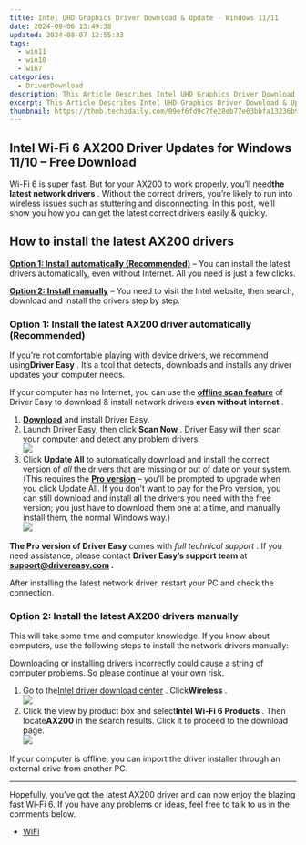```yaml
---
title: Intel UHD Graphics Driver Download & Update - Windows 11/11
date: 2024-08-06 13:49:38
updated: 2024-08-07 12:55:33
tags:
  - win11
  - win10
  - win7
categories:
  - DriverDownload
description: This Article Describes Intel UHD Graphics Driver Download & Update - Windows 11/11
excerpt: This Article Describes Intel UHD Graphics Driver Download & Update - Windows 11/11
thumbnail: https://thmb.techidaily.com/09ef6fd9c7fe28eb77e63bbfa13236b988e850bf98e48829cdc79a65c4caf17b.jpg
---
```


## Intel Wi-Fi 6 AX200 Driver Updates for Windows 11/10 – Free Download

Wi-Fi 6 is super fast. But for your AX200 to work properly, you’ll need**the latest network drivers** . Without the correct drivers, you’re likely to run into wireless issues such as stuttering and disconnecting. In this post, we’ll show you how you can get the latest correct drivers easily & quickly.

## How to install the latest AX200 drivers

**[Option 1: Install automatically (Recommended)](https://www.drivereasy.com/knowledge/download-update-intel-wi-fi-6-ax200-drivers-windows-10/#option1)**  – You can install the latest drivers automatically, even without Internet. All you need is just a few clicks.

**[Option 2: Install manually](https://tools.techidaily.com/drivereasy/download/)**  – You need to visit the Intel website, then search, download and install the drivers step by step.

### Option 1: Install the latest AX200 driver automatically (Recommended)

 If you’re not comfortable playing with device drivers, we recommend using**Driver Easy** . It’s a tool that detects, downloads and installs any driver updates your computer needs.

 If your computer has no Internet, you can use the **[offline scan feature](https://tools.techidaily.com/drivereasy/download/)**  of Driver Easy to download & install network drivers **even without Internet** .

1. **[Download](https://tools.techidaily.com/drivereasy/download/)**  and install Driver Easy.
2. Launch Driver Easy, then click **Scan Now** . Driver Easy will then scan your computer and detect any problem drivers.  
![](https://images.drivereasy.com/wp-content/uploads/2020/12/last-scan-never.png)
3. Click **Update All** to automatically download and install the correct version of _all_ the drivers that are missing or out of date on your system.  
 (This requires the **[Pro version](https://tools.techidaily.com/drivereasy/download/)**  – you’ll be prompted to upgrade when you click Update All. If you don’t want to pay for the Pro version, you can still download and install all the drivers you need with the free version; you just have to download them one at a time, and manually install them, the normal Windows way.)  
![](https://images.drivereasy.com/wp-content/uploads/2021/04/de-update-ax200.jpg)

**The Pro version of Driver Easy** comes with _full technical support_ . If you need assistance, please contact **Driver Easy’s support team** at **[support@drivereasy.com](https://tools.techidaily.com/drivereasy/download/) .**

 After installing the latest network driver, restart your PC and check the connection.

### Option 2: Install the latest AX200 drivers manually

 This will take some time and computer knowledge. If you know about computers, use the following steps to install the network drivers manually:

 Downloading or installing drivers incorrectly could cause a string of computer problems. So please continue at your own risk.

1. Go to the[Intel driver download center](https://downloadcenter.intel.com/) . Click**Wireless** .  
![](https://images.drivereasy.com/wp-content/uploads/2021/04/ax200-manually-1.jpg)
2. Click the view by product box and select**Intel Wi-Fi 6 Products** . Then locate**AX200** in the search results. Click it to proceed to the download page.  
![](https://images.drivereasy.com/wp-content/uploads/2021/04/ax200-manually-2.jpg)

 If your computer is offline, you can import the driver installer through an external drive from another PC.

---

 Hopefully, you’ve got the latest AX200 driver and can now enjoy the blazing fast Wi-Fi 6\. If you have any problems or ideas, feel free to talk to us in the comments below.

* [WiFi](https://tools.techidaily.com/drivereasy/download/)

<ins class="adsbygoogle"
     style="display:block"
     data-ad-format="autorelaxed"
     data-ad-client="ca-pub-7571918770474297"
     data-ad-slot="1223367746"></ins>



<ins class="adsbygoogle"
     style="display:block"
     data-ad-client="ca-pub-7571918770474297"
     data-ad-slot="8358498916"
     data-ad-format="auto"
     data-full-width-responsive="true"></ins>
